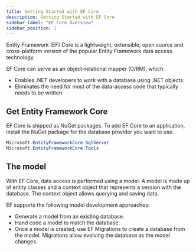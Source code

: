 ```yaml
---
title: Getting Started with EF Core
description: Getting Started with EF Core
sidebar_label: "EF Core Overview"
sidebar_position: 1
---
```


Entity Framework (EF) Core is a lightweight, extensible, open source and cross-platform version of the popular Entity Framework data access technology.

EF Core can serve as an object-relational mapper (O/RM), which:

- Enables .NET developers to work with a database using .NET objects.
- Eliminates the need for most of the data-access code that typically needs to be written.

## Get Entity Framework Core

EF Core is shipped as NuGet packages. To add EF Core to an application, install the NuGet package for the database provider you want to use.

```csharp
Microsoft.EntityFrameworkCore.SqlServer
Microsoft.EntityFrameworkCore.Tools
```

## The model

With EF Core, data access is performed using a model. A model is made up of entity classes and a context object that represents a session with the database. The context object allows querying and saving data.

EF supports the following model development approaches:

- Generate a model from an existing database.
- Hand code a model to match the database.
- Once a model is created, use EF Migrations to create a database from the model. Migrations allow evolving the database as the model changes.
